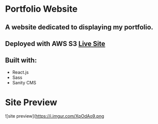 # Portfolio Website

## A website dedicated to displaying my portfolio. 

## Deployed with AWS S3 [Live Site](http://ryan-porper.s3-website-us-east-1.amazonaws.com/)

## Built with:
- React.js
- Sass 
- Sanity CMS

# Site Preview
![site preview](https://i.imgur.com/XpOdAo9.png

